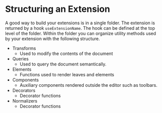 # Structuring an Extension

A good way to build your extensions is in a single folder.
The extension is returned by a hook `useExtensionName`.
The hook can be defined at the top level of the folder.
Within the folder you can organize utility methods used by your extension with the following structure.

- Transforms
  - Used to modify the contents of the document
- Queries
  - Used to query the document semantically.
- Elements
  - Functions used to render leaves and elements
- Components
  - Auxiliary components rendered outside the editor such as toolbars.
- Decorators
  - Decorator functions
- Normalizers
  - Decorator functions

